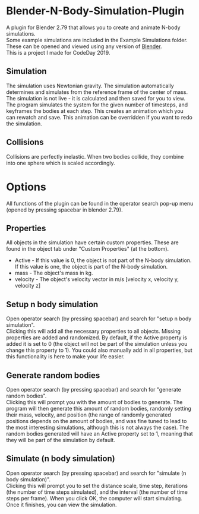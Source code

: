 # Blender-N-Body-Simulation-Plugin
A plugin for Blender 2.79 that allows you to create and animate N-body simulations.  
Some example simulations are included in the Example Simulations folder. These can be opened and viewed using any version of [Blender](https://www.blender.org/).  
This is a project I made for CodeDay 2019.
## Simulation
The simulation uses Newtonian gravity. The simulation automatically determines and simulates from the reference frame of the center of mass. The simulation is not live - it is calculated and then saved for you to view. The program simulates the system for the given number of timesteps, and keyframes the bodies at each step. This creates an animation which you can rewatch and save. This animation can be overridden if you want to redo the simulation.
## Collisions
Collisions are perfectly inelastic. When two bodies collide, they combine into one sphere which is scaled accordingly.

# Options
All functions of the plugin can be found in the operator search pop-up menu (opened by pressing spacebar in blender 2.79).
## Properties
All objects in the simulation have certain custom properties. These are found in the object tab under "Custom Properties" (at the bottom).
 * Active - If this value is 0, the object is not part of the N-body simulation. If this value is one, the object is part of the N-body simulation.
 * mass - The object's mass in kg.
 * velocity - The object's velocity vector in m/s \[velocity x, velocity y, velocity z]
## Setup n body simulation
Open operator search (by pressing spacebar) and search for "setup n body simulation".  
Clicking this will add all the necessary properties to all objects. Missing properties are added and randomized. By default, if the Active property is added it is set to 0 (the object will not be part of the simulation unless you change this property to 1). You could also manually add in all properties, but this functionality is here to make your life easier.
## Generate random bodies
Open operator search (by pressing spacebar) and search for "generate random bodies".  
Clicking this will prompt you with the amount of bodies to generate. The program will then generate this amount of random bodies, randomly setting their mass, velocity, and position (the range of randomly generated positions depends on the amount of bodies, and was fine tuned to lead to the most interesting simulations, although this is not always the case). The random bodies generated will have an Active property set to 1, meaning that they will be part of the simulation by default.
## Simulate (n body simulation)
Open operator search (by pressing spacebar) and search for "simulate (n body simulation)".  
Clicking this will prompt you to set the distance scale, time step, iterations (the number of time steps simulated), and the interval (the number of time steps per frame). When you click OK, the computer will start simulating. Once it finishes, you can view the simulation.
